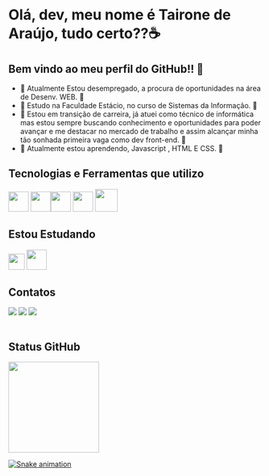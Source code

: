 # Olá, dev, meu nome é Tairone de Araújo, tudo certo??☕

## Bem vindo ao meu perfil do GitHub!! 🚀

- 💼 Atualmente Estou desempregado, a procura de oportunidades na área de Desenv. WEB. 💼
- 📖 Estudo na Faculdade Estácio, no curso de Sistemas da Informação. 📖 
- 🚀 Estou em  transição de carreira, já atuei como técnico de informática mas estou sempre buscando conhecimento e oportunidades para poder avançar e me destacar no mercado de trabalho e assim alcançar minha tão sonhada primeira vaga como dev front-end. 🚀
- 📝 Atualmente estou aprendendo, Javascript , HTML E CSS. 📝

## Tecnologias e Ferramentas que utilizo

<img src="https://cdn.jsdelivr.net/gh/devicons/devicon/icons/windows8/windows8-original.svg" width="40" height="40"/> <img src="https://cdn.jsdelivr.net/gh/devicons/devicon/icons/html5/html5-plain-wordmark.svg" width="40" height="40"/><img src="https://cdn.jsdelivr.net/gh/devicons/devicon/icons/css3/css3-plain-wordmark.svg" width="40" height="40"/> <img src="https://cdn.jsdelivr.net/gh/devicons/devicon/icons/git/git-original.svg" width="40" height="40"/>  <img src="https://img.icons8.com/material-outlined/192/000000/github.png" width="45" height="45"/>
          
## Estou Estudando          
<img src="https://cdn.jsdelivr.net/gh/devicons/devicon/icons/javascript/javascript-original.svg" width="32" height="32"/>  <img src="https://cdn.jsdelivr.net/gh/devicons/devicon/icons/nodejs/nodejs-original.svg" width="40" height="40"/>

## Contatos

<div>
<a href="https://www.linkedin.com/in/taironedearaujo/" target="_blank"><img src="https://img.shields.io/badge/-LinkedIn-%230077B5?style=for-the-badge&logo=linkedin&logoColor=white" target="_blank"></a>  <a href="https://www.instagram.com/rxnedearaujo/" target="_blank"><img src="https://img.shields.io/badge/-Instagram-%23E4405F?style=for-the-badge&logo=instagram&logoColor=white" target="_blank"></a> <a href = "mailto:ronedearaujo@outlook.com"><img src="https://img.shields.io/badge/Microsoft_Outlook-0078D4?style=for-the-badge&logo=microsoft-outlook&logoColor=white" target="_blank"></a>  
</div>

<br/>

## Status GitHub
<div>
<a href="https://github.com/Talrxne">
<img height="180em" src="https://github-readme-stats.vercel.app/api/top-langs/?username=Talrxne&layout=compact&langs_count=7&theme=dracula"/>
</div>

![Snake animation](https://github.com/Talrxne/Talrxne/blob/output/github-contribution-grid-snake.svg)
